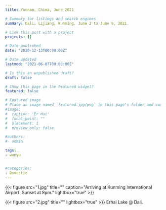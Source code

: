 ```yaml
---
title: Yunnan, China, June 2021

# Summary for listings and search engines
summary: Dali, Lijiang, Kunming, June 2 to June 9, 2021.

# Link this post with a project
projects: []

# Date published
date: "2020-12-13T00:00:00Z"

# Date updated
lastmod: "2021-06-07T00:00:00Z"

# Is this an unpublished draft?
draft: false

# Show this page in the Featured widget?
featured: false

# Featured image
# Place an image named `featured.jpg/png` in this page's folder and customize its options here.
#image:
#  caption: 'Er Hai'
#  focal_point: ""
#  placement: 1
#  preview_only: false

#authors:
#- admin

tags:
- wenyu


#categories:
- Domestic
---
```


{{< figure src="1.jpg" title="" caption="Arriving at Kunming International Airport. Sunset at 8pm." lightbox="true" >}}


{{< figure src="2.jpg" title="" lightbox="true" >}}
Erhai Lake @ Dali.
